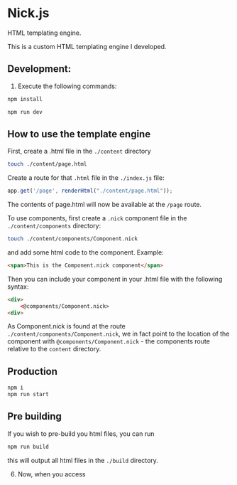 # Nick.js
HTML templating engine.

This is a custom HTML templating engine I developed.

## Development:
1. Execute the following commands:
```sh
npm install

npm run dev
```

## How to use the template engine
First, create a .html file in the `./content` directory
```sh
touch ./content/page.html
```

Create a route for that `.html` file in the `./index.js` file:
```js
app.get('/page', renderHtml("./content/page.html"));
```

The contents of page.html will now be available at the `/page` route. 

To use components, first create a `.nick` component file in the `./content/components` directory:

```sh
touch ./content/components/Component.nick
```

and add some html code to the component. Example:
```html
<span>This is the Component.nick component</span>
```

Then you can include your component in your .html file with the following syntax:
```html
<div>
    <@components/Component.nick>
<div>
```

As Component.nick is found at the route `./content/components/Component.nick`, we in fact point to the location of the component with `@components/Component.nick` - the components route relative to the `content` directory.

## Production
```sh
npm i
npm run start
```

## Pre building
If you wish to pre-build you html files, you can run
```sh
npm run build
```

this will output all html files in the `./build` directory.






6. Now, when you access
